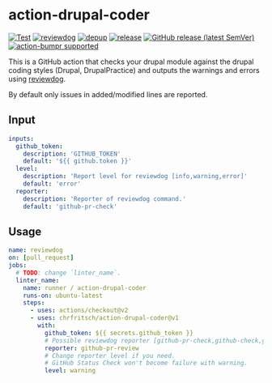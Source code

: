 # action-drupal-coder

<!-- TODO: replace chrfritsch/action-drupal-coder with your repo name -->
[![Test](https://github.com/chrfritsch/action-drupal-coder/workflows/Test/badge.svg)](https://github.com/chrfritsch/action-drupal-coder/actions?query=workflow%3ATest)
[![reviewdog](https://github.com/chrfritsch/action-drupal-coder/workflows/reviewdog/badge.svg)](https://github.com/chrfritsch/action-drupal-coder/actions?query=workflow%3Areviewdog)
[![depup](https://github.com/chrfritsch/action-drupal-coder/workflows/depup/badge.svg)](https://github.com/chrfritsch/action-drupal-coder/actions?query=workflow%3Adepup)
[![release](https://github.com/chrfritsch/action-drupal-coder/workflows/release/badge.svg)](https://github.com/chrfritsch/action-drupal-coder/actions?query=workflow%3Arelease)
[![GitHub release (latest SemVer)](https://img.shields.io/github/v/release/chrfritsch/action-drupal-coder?logo=github&sort=semver)](https://github.com/chrfritsch/action-drupal-coder/releases)
[![action-bumpr supported](https://img.shields.io/badge/bumpr-supported-ff69b4?logo=github&link=https://github.com/haya14busa/action-bumpr)](https://github.com/haya14busa/action-bumpr)

This is a GitHub action that checks your drupal module against the drupal coding styles (Drupal, DrupalPractice) and outputs the warnings and errors using [reviewdog](https://github.com/reviewdog/reviewdog).

By default only issues in added/modified lines are reported.

## Input

<!-- TODO: update -->
```yaml
inputs:
  github_token:
    description: 'GITHUB_TOKEN'
    default: '${{ github.token }}'
  level:
    description: 'Report level for reviewdog [info,warning,error]'
    default: 'error'
  reporter:
    description: 'Reporter of reviewdog command.'
    default: 'github-pr-check'

```

## Usage
<!-- TODO: update. replace `template` with the linter name -->

```yaml
name: reviewdog
on: [pull_request]
jobs:
  # TODO: change `linter_name`.
  linter_name:
    name: runner / action-drupal-coder
    runs-on: ubuntu-latest
    steps:
      - uses: actions/checkout@v2
      - uses: chrfritsch/action-drupal-coder@v1
        with:
          github_token: ${{ secrets.github_token }}
          # Possible reviewdog reporter [github-pr-check,github-check,github-pr-review].
          reporter: github-pr-review
          # Change reporter level if you need.
          # GitHub Status Check won't become failure with warning.
          level: warning
```
